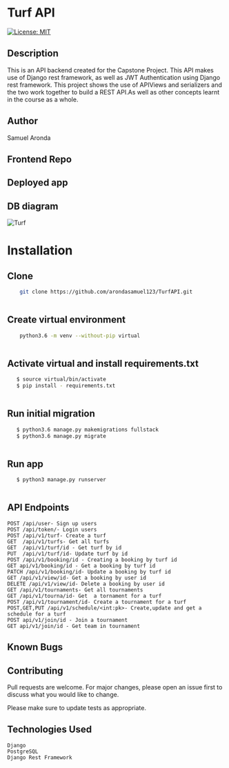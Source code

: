 # Turf API
[![License: MIT](https://img.shields.io/badge/License-MIT-yellow.svg)](LICENSE)

## Description
This is an API backend created for the Capstone Project. This API makes use of Django rest framework, as well as JWT Authentication using Django rest framework. This project shows the use of APIViews and serializers and the two work together to build a REST API.As well as other concepts learnt in the course as a whole.


## Author

Samuel Aronda

## Frontend Repo

## Deployed app


## DB diagram
![Turf](https://user-images.githubusercontent.com/31355212/78124539-7e95b900-7418-11ea-804c-85401af10a60.png)




# Installation

## Clone
    
```bash
    git clone https://github.com/arondasamuel123/TurfAPI.git
    
```
##  Create virtual environment
```bash
    python3.6 -m venv --without-pip virtual
    
```
## Activate virtual and install requirements.txt
```bash
   $ source virtual/bin/activate
   $ pip install - requirements.txt
    
```
## Run initial migration
```bash
   $ python3.6 manage.py makemigrations fullstack
   $ python3.6 manage.py migrate
    
```


## Run app
```bash
   $ python3 manage.py runserver
    
```


## API Endpoints
    POST /api/user- Sign up users
    POST /api/token/- Login users
    POST /api/v1/turf- Create a turf
    GET  /api/v1/turfs- Get all turfs
    GET  /api/v1/turf/id - Get turf by id
    PUT  /api/v1/turf/id- Update turf by id
    POST /api/v1/booking/id - Creating a booking by turf id
    GET api/v1/booking/id - Get a booking by turf id
    PATCH /api/v1/booking/id- Update a booking by turf id
    GET /api/v1/view/id- Get a booking by user id
    DELETE /api/v1/view/id- Delete a booking by user id
    GET /api/v1/tournaments- Get all tournaments
    GET /api/v1/tourna/id- Get  a tornament for a turf
    POST /api/v1/tournament/id- Create a tournament for a turf
    POST,GET,PUT /api/v1/schedule/<int:pk>- Create,update and get a schedule for a turf
    POST api/v1/join/id - Join a tournament
    GET api/v1/join/id - Get team in tournament
    
## Known Bugs


## Contributing

Pull requests are welcome. For major changes, please open an issue first to discuss what you would like to change.

Please make sure to update tests as appropriate.

## Technologies Used
    Django
    PostgreSQL
    Django Rest Framework




